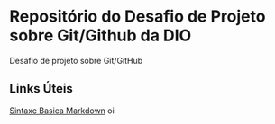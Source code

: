 # Repositório do Desafio de Projeto sobre Git/Github da DIO
Desafio de projeto sobre Git/GitHub


## Links Úteis
[Sintaxe Basica Markdown](https://www.markdownguide.org/getting-started/)
oi
